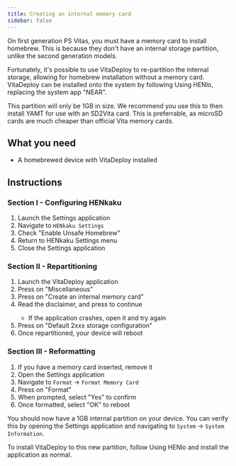 ```yaml
---
title: Creating an internal memory card
sidebar: false
---
```


On first generation PS Vitas, you must have a memory card to install homebrew. This is because they don't have an internal storage partition, unlike the second generation models.

Fortunately, it's possible to use VitaDeploy to re-partition the internal storage, allowing for homebrew installation without a memory card. VitaDeploy can be installed onto the system by following <router-link to="using-henlo">Using HENlo</router-link>, replacing the system app "NEAR".

This partition will only be 1GB in size. We recommend you use this to then install <router-link to="yamt">YAMT</router-link> for use with an SD2Vita card. This is preferrable, as microSD cards are much cheaper than official Vita memory cards.

## What you need

- A homebrewed device with VitaDeploy installed

## Instructions

### Section I - Configuring HENkaku

1. Launch the Settings application
1. Navigate to `HENkaku Settings`
1. Check "Enable Unsafe Homebrew"
1. Return to HENkaku Settings menu
1. Close the Settings application

### Section II - Repartitioning

1. Launch the VitaDeploy application
1. Press <Btn btn="confirm" /> on "Miscellaneous"
1. Press <Btn btn="confirm" /> on "Create an internal memory card"
1. Read the disclaimer, and press <Btn btn="confirm" /> to continue
    - If the application crashes, open it and try again
1. Press <Btn btn="confirm" /> on "Default 2xxx storage configuration"
1. Once repartitioned, your device will reboot

### Section III - Reformatting

1. If you have a memory card inserted, remove it
1. Open the Settings application
1. Navigate to `Format` -> `Format Memory Card`
1. Press <Btn btn="confirm" /> on "Format"
1. When prompted, select "Yes" to confirm
1. Once formatted, select "OK" to reboot

You should now have a 1GB internal partition on your device. You can verify this by opening the Settings application and navigating to `System` -> `System Information`.

To install VitaDeploy to this new partition, follow <router-link to="using-henlo">Using HENlo</router-link> and install the application as normal.
